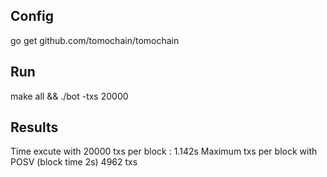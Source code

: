 ## Config
go get github.com/tomochain/tomochain 
## Run
make all && ./bot -txs 20000
## Results
Time excute with  20000  txs per block : 1.142s
Maximum txs per block with POSV (block time 2s)  4962  txs 
